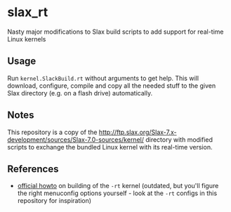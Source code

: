 slax_rt
=======

Nasty major modifications to Slax build scripts to add support for real-time Linux kernels

Usage
-----

Run `kernel.SlackBuild.rt` without arguments to get help. This will download, configure, compile and copy all the needed stuff to the given Slax directory (e.g. on a flash drive) automatically.

Notes
-----

This repository is a copy of the http://ftp.slax.org/Slax-7.x-development/sources/Slax-7.0-sources/kernel/ directory with modified scripts to exchange the bundled Linux kernel with its real-time version.

References
----------

*   [official howto](https://rt.wiki.kernel.org/index.php/RT_PREEMPT_HOWTO) on building of the `-rt` kernel (outdated, but you'll figure the right menuconfig options yourself - look at the `-rt` configs in this repository for inspiration)
